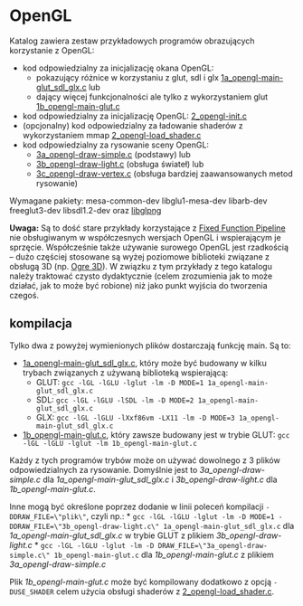 # OpenGL

Katalog zawiera zestaw przykładowych programów obrazujących korzystanie z OpenGL:

* kod odpowiedzialny za inicjalizację okana OpenGL:
	* pokazujący różnice w korzystaniu z glut, sdl i glx [1a_opengl-main-glut_sdl_glx.c](1a_opengl-main-glut_sdl_glx.c) lub
	* dający więcej funkcjonalności ale tylko z wykorzystaniem glut [1b_opengl-main-glut.c](1b_opengl-main-glut.c)
* kod odpowiedzialny za inicjalizację OpenGL: [2_opengl-init.c](2_opengl-init.c)
* (opcjonalny) kod odpowiedzialny za ładowanie shaderów z wykorzystaniem mmap [2_opengl-load_shader.c](2_opengl-load_shader.c)
* kod odpowiedzialny za rysowanie sceny OpenGL:
	* [3a_opengl-draw-simple.c](3a_opengl-draw-simple.c) (podstawy) lub
	* [3b_opengl-draw-light.c](3b_opengl-draw-light.c) (obsługa świateł) lub
	* [3c_opengl-draw-vertex.c](3c_opengl-draw-vertex.c) (obsługa bardziej zaawansowanych metod rysowanie)

Wymagane pakiety: mesa-common-dev libglu1-mesa-dev libarb-dev freeglut3-dev libsdl1.2-dev oraz [libglpng](http://www.fifi.org/doc/libglpng-dev/glpng.html)

**Uwaga:**
Są to dość stare przykłady korzystające z [Fixed Function Pipeline](https://en.wikipedia.org/wiki/Fixed-function) nie obsługiwanym w współczesnych wersjach OpenGL i wspierającym je sprzęcie.
Współcześnie także używanie surowego OpenGL jest rzadkością – dużo częściej stosowane są wyżej poziomowe biblioteki związane z obsługą 3D (np. [Ogre 3D](https://www.ogre3d.org/)).
W związku z tym przykłady z tego katalogu należy traktować czysto dydaktycznie (celem zrozumienia jak to może działać, jak to może być robione) niż jako punkt wyjścia do tworzenia czegoś.

## kompilacja

Tylko dwa z powyżej wymienionych plików dostarczają funkcję main. Są to:

* [1a_opengl-main-glut_sdl_glx.c](1a_opengl-main-glut_sdl_glx.c), który może być budowany w kilku trybach związanych z używaną biblioteką wspierającą:
	* GLUT: `gcc -lGL -lGLU -lglut -lm -D MODE=1 1a_opengl-main-glut_sdl_glx.c`
	* SDL:  `gcc -lGL -lGLU -lSDL -lm -D MODE=2 1a_opengl-main-glut_sdl_glx.c`
	* GLX:  `gcc -lGL -lGLU -lXxf86vm -LX11 -lm -D MODE=3 1a_opengl-main-glut_sdl_glx.c`
* [1b_opengl-main-glut.c](1b_opengl-main-glut.c), który zawsze budowany jest w trybie GLUT:
	`gcc -lGL -lGLU -lglut -lm 1b_opengl-main-glut.c`

Każdy z tych programów trybów może on używać dowolnego z 3 plików odpowiedzialnych za rysowanie.
Domyślnie jest to *3a_opengl-draw-simple.c* dla *1a_opengl-main-glut_sdl_glx.c* i *3b_opengl-draw-light.c* dla *1b_opengl-main-glut.c*.

Inne mogą być określone poprzez dodanie w linii poleceń kompilacji `-DDRAW_FILE=\"plik\"`, czyli np.:
	* `gcc -lGL -lGLU -lglut -lm -D MODE=1 -DDRAW_FILE=\"3b_opengl-draw-light.c\" 1a_opengl-main-glut_sdl_glx.c` dla *1a_opengl-main-glut_sdl_glx.c* w trybie GLUT z plikiem *3b_opengl-draw-light.c*
	* `gcc -lGL -lGLU -lglut -lm -D DRAW_FILE=\"3a_opengl-draw-simple.c\" 1b_opengl-main-glut.c` dla *1b_opengl-main-glut.c* z plikiem *3a_opengl-draw-simple.c*

Plik *1b_opengl-main-glut.c* może być kompilowany dodatkowo z opcją `-DUSE_SHADER` celem użycia obsługi shaderów z [2_opengl-load_shader.c](2_opengl-load_shader.c).
